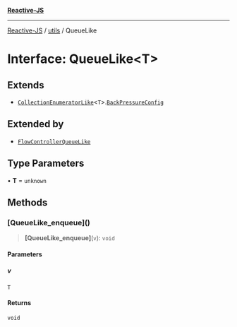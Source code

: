 [**Reactive-JS**](../../README.md)

***

[Reactive-JS](../../README.md) / [utils](../README.md) / QueueLike

# Interface: QueueLike\<T\>

## Extends

- [`CollectionEnumeratorLike`](CollectionEnumeratorLike.md)\<`T`\>.[`BackPressureConfig`](../type-aliases/BackPressureConfig.md)

## Extended by

- [`FlowControllerQueueLike`](FlowControllerQueueLike.md)

## Type Parameters

• **T** = `unknown`

## Methods

### \[QueueLike\_enqueue\]()

> **\[QueueLike\_enqueue\]**(`v`): `void`

#### Parameters

##### v

`T`

#### Returns

`void`
